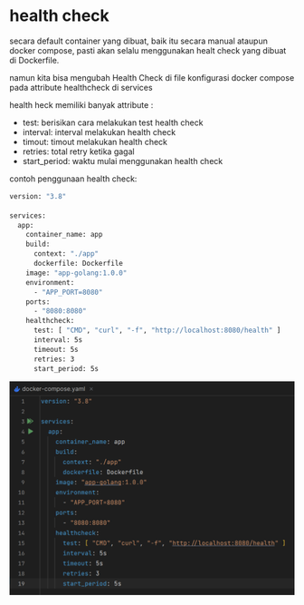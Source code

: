 # health check

secara default container yang dibuat, baik itu secara manual ataupun docker compose, pasti akan selalu menggunakan healt check yang dibuat di Dockerfile.

namun kita bisa mengubah Health Check di file konfigurasi docker compose pada attribute healthcheck di services

health heck memiliki banyak attribute :

- test: berisikan cara melakukan test health check
- interval: interval melakukan health check
- timout: timout melakukan health check
- retries: total retry ketika gagal
- start_period: waktu mulai menggunakan health check

contoh penggunaan health check:

```bash
version: "3.8"

services:
  app:
    container_name: app
    build:
      context: "./app"
      dockerfile: Dockerfile
    image: "app-golang:1.0.0"
    environment:
      - "APP_PORT=8080"
    ports:
      - "8080:8080"
    healthcheck:
      test: [ "CMD", "curl", "-f", "http://localhost:8080/health" ]
      interval: 5s
      timeout: 5s
      retries: 3
      start_period: 5s
```

![Untitled](health%20check%20e5f37dac569647be8d7fb3a1916f19a2/Untitled.png)
